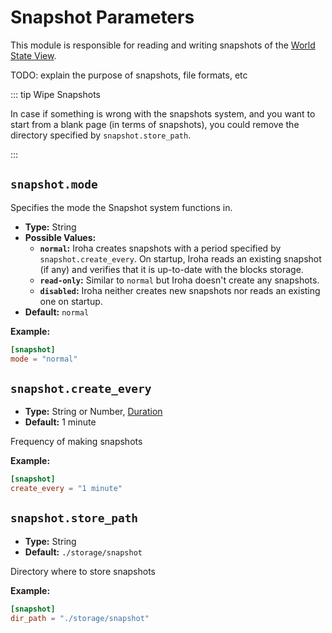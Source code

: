 # Snapshot Parameters

This module is responsible for reading and writing snapshots of the
[World State View](/guide/blockchain/world#world-state-view-wsv).

TODO: explain the purpose of snapshots, file formats, etc

::: tip Wipe Snapshots

In case if something is wrong with the snapshots system, and you want to start from a blank page (in terms of snapshots), you could remove the directory specified by `snapshot.store_path`.

:::

## `snapshot.mode`

Specifies the mode the Snapshot system functions in.


- **Type:** String
- **Possible Values:**
  - **`normal`:** Iroha creates snapshots with a period specified by `snapshot.create_every`. On startup, Iroha reads an existing snapshot (if any) and verifies that it is up-to-date with the blocks storage.
  - **`read-only`:** Similar to `normal` but Iroha doesn't create any snapshots.
  - **`disabled`:** Iroha neither creates new snapshots nor reads an existing one on startup.
- **Default:** `normal`


**Example:**

```toml
[snapshot]
mode = "normal"
```


## `snapshot.create_every`

- **Type:** String or Number, [Duration](glossary#type-duration)
- **Default:** 1 minute

Frequency of making snapshots

**Example:**

```toml
[snapshot]
create_every = "1 minute"
```

## `snapshot.store_path`

- **Type:** String
- **Default:** `./storage/snapshot`

Directory where to store snapshots

**Example:**

```toml
[snapshot]
dir_path = "./storage/snapshot"
```
